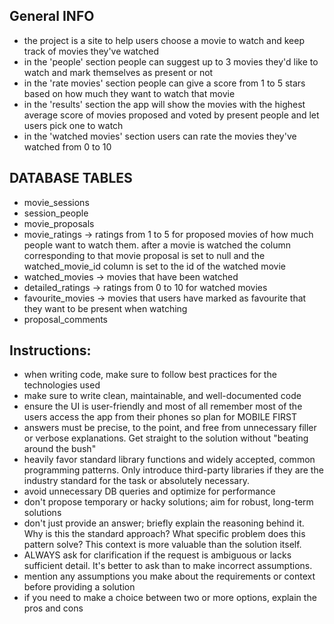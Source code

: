 ## General INFO
- the project is a site to help users choose a movie to watch and keep track of movies they've watched
- in the 'people' section people can suggest up to 3 movies they'd like to watch and mark themselves as present or not
- in the 'rate movies' section people can give a score from 1 to 5 stars based on how much they want to watch that movie
- in the 'results' section the app will show the movies with the highest average score of movies proposed and voted by present people and let users pick one to watch
- in the 'watched movies' section users can rate the movies they've watched from 0 to 10

## DATABASE TABLES
- movie_sessions
- session_people
- movie_proposals
- movie_ratings -> ratings from 1 to 5 for proposed movies of how much people want to watch them. after a movie is watched the column corresponding to that movie proposal is set to null and the watched_movie_id column is set to the id of the watched movie
- watched_movies -> movies that have been watched
- detailed_ratings -> ratings from 0 to 10 for watched movies
- favourite_movies -> movies that users have marked as favourite that they want to be present when watching
- proposal_comments

## Instructions:
- when writing code, make sure to follow best practices for the technologies used
- make sure to write clean, maintainable, and well-documented code
- ensure the UI is user-friendly and most of all remember most of the users access the app from their phones so plan for MOBILE FIRST
- answers must be precise, to the point, and free from unnecessary filler or verbose explanations. Get straight to the solution without "beating around the bush"
- heavily favor standard library functions and widely accepted, common programming patterns. Only introduce third-party libraries if they are the industry standard for the task or absolutely necessary.
- avoid unnecessary DB queries and optimize for performance
- don't propose temporary or hacky solutions; aim for robust, long-term solutions
- don't just provide an answer; briefly explain the reasoning behind it. Why is this the standard approach? What specific problem does this pattern solve? This context is more valuable than the solution itself.
- ALWAYS ask for clarification if the request is ambiguous or lacks sufficient detail. It's better to ask than to make incorrect assumptions.
- mention any assumptions you make about the requirements or context before providing a solution
- if you need to make a choice between two or more options, explain the pros and cons